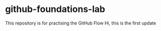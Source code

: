 # github-foundations-lab
This repository is for practising the GitHub Flow
Hi, this is the first update
